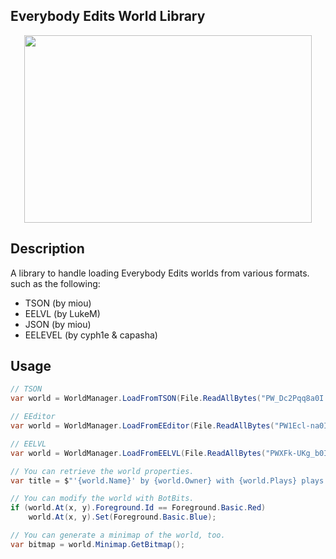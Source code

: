 ## Everybody Edits World Library

<p align="center">
  <img width="460" height="300" src="https://i.imgur.com/SSU2oxl.png">
</p>

## Description
A library to handle loading Everybody Edits worlds from various formats. such as the following:
- TSON    (by miou)
- EELVL   (by LukeM)
- JSON    (by miou)
- EELEVEL (by cyph1e & capasha)

## Usage
```csharp
// TSON
var world = WorldManager.LoadFromTSON(File.ReadAllBytes("PW_Dc2Pqq8a0I.tson"));

// EEditor
var world = WorldManager.LoadFromEEditor(File.ReadAllBytes("PW1Ecl-na0I.eelevel"), EELevelVersion.V6);

// EELVL
var world = WorldManager.LoadFromEELVL(File.ReadAllBytes("PWXFk-UKg_b0I.eelvl"));

// You can retrieve the world properties.
var title = $"'{world.Name}' by {world.Owner} with {world.Plays} plays.";

// You can modify the world with BotBits.
if (world.At(x, y).Foreground.Id == Foreground.Basic.Red)
    world.At(x, y).Set(Foreground.Basic.Blue);

// You can generate a minimap of the world, too.
var bitmap = world.Minimap.GetBitmap();
```
